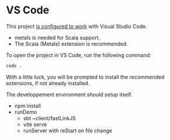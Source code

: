 # VS Code

This project [is configured to work](.vscode/tasks.json) with Visual Studio Code.

* metals is needed for Scala support.
* The Scala (Metals) extension is recommended.

To open the project in VS Code, run the following command:

```bash
code .
```

With a little luck, you will be prompted to install the recommended extensions, if not already installed.

The developpement environment should setup itself.

* npm install
* runDemo
  * sbt ~client/fastLinkJS
  * vite serve
  * runServer with reStart on file change

